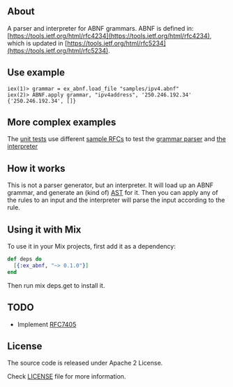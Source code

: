 ## About

A parser and interpreter for ABNF grammars. ABNF is defined in:
[https://tools.ietf.org/html/rfc4234](https://tools.ietf.org/html/rfc4234),
which is updated in [https://tools.ietf.org/html/rfc5234](https://tools.ietf.org/html/rfc5234).

## Use example

    iex(1)> grammar = ex_abnf.load_file "samples/ipv4.abnf"
    iex(2)> ABNF.apply grammar, "ipv4address", '250.246.192.34'
    {'250.246.192.34', []}

## More complex examples

The [unit tests](https://github.com/marcelog/ex_abnf/blob/master/test/ex_abnf_test.exs)
use different [sample RFCs](https://github.com/marcelog/ex_abnf/tree/master/samples) to test the
[grammar parser](https://github.com/marcelog/ex_abnf/blob/master/lib/grammar.ex) and
[the interpreter](https://github.com/marcelog/ex_abnf/blob/master/lib/interpreter.ex)

## How it works
This is not a parser generator, but an interpreter. It will load up an ABNF grammar,
and generate an (kind of) [AST](http://en.wikipedia.org/wiki/Abstract_syntax_tree) for it. Then
you can apply any of the rules to an input and the interpreter will parse the input according to
the rule.

## Using it with Mix

To use it in your Mix projects, first add it as a dependency:

```elixir
def deps do
  [{:ex_abnf, "~> 0.1.0"}]
end
```

Then run mix deps.get to install it.

## TODO
 * Implement [RFC7405](https://tools.ietf.org/html/rfc7405)

## License
The source code is released under Apache 2 License.

Check [LICENSE](https://github.com/marcelog/ex_abnf/blob/master/LICENSE) file for more information.